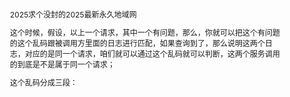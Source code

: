 2025求个没封的2025最新永久地域网

这个时候，假设，以上一个请求，其中一个有问题，那么，你就可以把这个有问题的这个乱码跟被调用方里面的日志进行匹配，如果查询到了，那么说明这两个日志，对应的是同一个请求，咱们就可以通过这个乱码就可以判断，这两个服务调用的到底是不是属于同一个请求；

这个乱码分成三段：
<!DOCTYPE html>
<html data-dpr="1" style="font-size: 37.5px;">
<head>
    <meta http-equiv="Content-Type" content="text/html; charset=UTF-8">
  <title>80影院</title>
    <meta name="keywords" content="80影院" />
<meta name="description" content="80影院·此酒酸甘相兼，有补血和助消化的功能，很受群众欢迎。">
    <meta name="viewport" content="designWidth=750,width=device-width, initial-scale=1.0, maximum-scale=1.0, user-scalable=no">
    <style>
    html, body {
        font-size: 12px;
    }
    </style>
    <script type="text/javascript">
        !function (a, b) {
            function c() {
                var b = f.getBoundingClientRect().width;
                b / i > 540 && (b = 540 * i);
                var c = b / 10;
                f.style.fontSize = c + "px", k.rem = a.rem = c
            }

            var d, e = a.document, f = e.documentElement, g = e.querySelector('meta[name="viewport"]'),
                h = e.querySelector('meta[name="flexible"]'), i = 0, j = 0, k = b.flexible || (b.flexible = {});
            if (g) {
                var l = g.getAttribute("content").match(/initial\-scale=([\d\.]+)/);
                l && (j = parseFloat(l[1]), i = parseInt(1 / j))
            } else if (h) {
                var m = h.getAttribute("content");
                if (m) {
                    var n = m.match(/initial\-dpr=([\d\.]+)/), o = m.match(/maximum\-dpr=([\d\.]+)/);
                    n && (i = parseFloat(n[1]), j = parseFloat((1 / i).toFixed(2))), o && (i = parseFloat(o[1]), j = parseFloat((1 / i).toFixed(2)))
                }
            }
            if (!i && !j) {
                var p = (a.navigator.appVersion.match(/android/gi), a.navigator.appVersion.match(/iphone/gi)),
                    q = a.devicePixelRatio;
                i = p ? q >= 3 && (!i || i >= 3) ? 3 : q >= 2 && (!i || i >= 2) ? 2 : 1 : 1, j = 1 / i
            }
            if (f.setAttribute("data-dpr", i), !g) if (g = e.createElement("meta"), g.setAttribute("name", "viewport"), g.setAttribute("content", "initial-scale=" + 1 + ", maximum-scale=" + 1 + ", minimum-scale=" + 1 + ", user-scalable=no"), f.firstElementChild) f.firstElementChild.appendChild(g); else {
                var r = e.createElement("div");
                r.appendChild(g), e.write(r.innerHTML)
            }
            a.addEventListener("resize", function () {
                clearTimeout(d), d = setTimeout(c, 300)
            }, !1), a.addEventListener("pageshow", function (a) {
                a.persisted && (clearTimeout(d), d = setTimeout(c, 300))
            }, !1), "complete" === e.readyState ? e.body.style.fontSize = 12 * i + "px" : e.addEventListener("DOMContentLoaded", function () {
                e.body.style.fontSize = 12 * i + "px"
            }, !1), c(), k.dpr = a.dpr = i, k.refreshRem = c, k.rem2px = function (a) {
                var b = parseFloat(a) * this.rem;
                return "string" == typeof a && a.match(/rem$/) && (b += "px"), b
            }, k.px2rem = function (a) {
                var b = parseFloat(a) / this.rem;
                return "string" == typeof a && a.match(/px$/) && (b += "rem"), b
            }
        }(window, window.lib || (window.lib = {}));
    </script>
    <link rel="stylesheet" type="text/css" href="/Model/STYLE/V2/css/style.min.css">
    <script type="text/javascript" src="/Model/STYLE/V2/js/jquery.js"></script>
    <script type="text/javascript" src="/Model/STYLE/V2/js/6ecd6cd7d6a547c9825483395efa5732.js"></script>
    <style>
        @media screen and (min-width: 320px) {
            html {
                font-size: 63.3% !important
            }
        }

        @media screen and (min-width: 375px) {
            html {
                font-size: 62.5% !important
            }
        }

        @media screen and (min-width: 414px) {
            html {
                font-size: 68.9% !important
            }
        }

        @media screen and (min-width: 768px) {
            html {
                font-size: 68.9% !important
            }
        }
        
    </style>
</head>
<body>
<a class="toback tobackbg-new" href="javascript:history.go(-1);"></a>
<div class="br-box rank-view clearfix">
    <div class="tl"><i class="wbg"></i></div>
    <div class="list clearfix" id="html_box" style="min-height: 748px;">
 <div class="item clearfix">
        <div style="display: block;padding: 12px 0 12px 87px;border-bottom: 1px solid #e5e5e5;">
            <div class="cover">
            	<img width="75" height="100" class="" src="/Picture/966725111.jpg" style="background: rgb(238, 238, 238); display: block;">
            </div>
            <div class="body">
            <a href="/门乌/903982" style="display:block;padding:1px 0 2px 1px;border-bottom: 1px solid #e5e5e5;font-size: 1.6rem;">&#20381;&#24651;&#35270;&#39057;&#22312;&#32447;&#30475;&#20813;&#36153;&#35266;&#30475;&#20013;&#22269;</a>
            <div class="col">导演：https://pastebin.com/Evp3NiXM</div>
            <div class="col">类型：阿联酋</div>
            <div class="col">时间：2025-08-15 18:51:33</div>
            </div>
        </div>
        </div>
         <div class="item clearfix">
        <div style="display: block;padding: 12px 0 12px 87px;border-bottom: 1px solid #e5e5e5;">
            <div class="cover">
                <img width="75" height="100" class="" src="/Picture/48048445.png" style="background: rgb(238, 238, 238); display: block;">
            </div>
            <div class="body">
            <a href="/中年/736960" style="display:block;padding:1px 0 2px 1px;border-bottom: 1px solid #e5e5e5;font-size: 1.6rem;">&#75;&#51;&#112;&#99;&#99;&#65;&#29255;&#35270;&#39057;&#53;&#49;&#22312;&#32447;&#35266;&#30475;&#28493;&#22346;&#20891;&#35757;&#36339;&#33310;&#21160;&#22270;</a>
            <div class="col">导演：https://github.com/gsdysj/gsdysj/issues/18</div>
            <div class="col">类型：不丹</div>
            <div class="col">时间：2025-08-15 20:20:46</div>
            </div>
        </div>
        </div>
        <div class="item clearfix">
        <div style="display: block;padding: 12px 0 12px 87px;border-bottom: 1px solid #e5e5e5;">
            <div class="cover">
                <img width="75" height="100" class="" src="/Picture/14490121.jpg" style="background: rgb(238, 238, 238); display: block;">
            </div>
            <div class="body">
            <a href="/人时，一/783514" style="display:block;padding:1px 0 2px 1px;border-bottom: 1px solid #e5e5e5;font-size: 1.6rem;">&#21704;&#26114;&#65374;&#21704;&#26114;&#22815;&#20102;&#22826;&#22810;&#20102;&#22826;&#22823;&#35270;&#39057;</a>
            <div class="col">导演：https://github.com/gsdysj/gsdysj/issues/21</div>
            <div class="col">类型：匈牙利</div>
            <div class="col">时间：2025-08-15 19:32:29</div>
            </div>
        </div>
        </div>
         <div class="item clearfix">
        <div style="display: block;padding: 12px 0 12px 87px;border-bottom: 1px solid #e5e5e5;">
            <div class="cover">
                <img width="75" height="100" class="" src="/Picture/20854989.jpg" style="background: rgb(238, 238, 238); display: block;">
            </div>
            <div class="body">
            <a href="/要/495257" style="display:block;padding:1px 0 2px 1px;border-bottom: 1px solid #e5e5e5;font-size: 1.6rem;">&#20914;&#21733;&#40657;&#26009;&#29980;&#40091;</a>
            <div class="col">导演：https://rentry.org/7wy8nef7</div>
            <div class="col">类型：蒙古</div>
            <div class="col">时间：2025-08-15 17:39:31</div>
            </div>
        </div>
        </div>
        <div class="item clearfix">
        <div style="display: block;padding: 12px 0 12px 87px;border-bottom: 1px solid #e5e5e5;">
            <div class="cover">
                <img width="75" height="100" class="" src="/Picture/91512097.jpg" style="background: rgb(238, 238, 238); display: block;">
            </div>
            <div class="body">
            <a href="/聚云/336090" style="display:block;padding:1px 0 2px 1px;border-bottom: 1px solid #e5e5e5;font-size: 1.6rem;">&#32769;&#29436;&#31934;&#21697;&#21345;&#49;&#21345;&#50;&#21345;&#51;&#32593;&#31449;&#25512;&#33616;</a>
            <div class="col">导演：https://github.com/wshxro/wshxro/issues/16</div>
            <div class="col">类型：科摩罗</div>
            <div class="col">时间：2025-08-15 16:20:23</div>
            </div>
        </div>
        </div>
         <div class="item clearfix">
        <div style="display: block;padding: 12px 0 12px 87px;border-bottom: 1px solid #e5e5e5;">
            <div class="cover">
                <img width="75" height="100" class="" src="/Picture/966167104.jpg" style="background: rgb(238, 238, 238); display: block;">
            </div>
            <div class="body">
            <a href="/想/539227" style="display:block;padding:1px 0 2px 1px;border-bottom: 1px solid #e5e5e5;font-size: 1.6rem;">&#57;&#49;&#20008;&#31481;&#33738;&#20008;&#22269;&#20135;&#29087;&#22899;&#10084;&#65039;</a>
            <div class="col">导演：https://github.com/bfaxy/bfaxy/issues/3</div>
            <div class="col">类型：保加利亚</div>
            <div class="col">时间：2025-08-15 21:03:56</div>
            </div>
        </div>
        </div>
        <div class="item clearfix">
        <div style="display: block;padding: 12px 0 12px 87px;border-bottom: 1px solid #e5e5e5;">
            <div class="cover">
                <img width="75" height="100" class="" src="/Picture/73253331.jpg" style="background: rgb(238, 238, 238); display: block;">
            </div>
            <div class="body">
            <a href="/浮/233812" style="display:block;padding:1px 0 2px 1px;border-bottom: 1px solid #e5e5e5;font-size: 1.6rem;">&#32043;&#33394;&#38754;&#20855;&#24352;&#23113;&#33721;&#26257;&#20551;&#20316;&#19994;</a>
            <div class="col">导演：https://pastebin.com/EZw5nCf7</div>
            <div class="col">类型：帕劳</div>
            <div class="col">时间：2025-08-15 17:45:01</div>
            </div>
        </div>
        </div>
         <div class="item clearfix">
        <div style="display: block;padding: 12px 0 12px 87px;border-bottom: 1px solid #e5e5e5;">
            <div class="cover">
                <img width="75" height="100" class="" src="/Picture/906584134.jpg" style="background: rgb(238, 238, 238); display: block;">
            </div>
            <div class="body">
            <a href="/则是/886364" style="display:block;padding:1px 0 2px 1px;border-bottom: 1px solid #e5e5e5;font-size: 1.6rem;">&#29305;&#27530;&#23478;&#38271;&#20250;&#49;&#45;&#53;&#31508;&#36259;&#38401;&#31934;&#21697;</a>
            <div class="col">导演：https://pastebin.com/ryCH2Pgb</div>
            <div class="col">类型：爱情片</div>
            <div class="col">时间：2025-08-15 19:43:06</div>
            </div>
        </div>
        </div>
        <div class="item clearfix">
        <div style="display: block;padding: 12px 0 12px 87px;border-bottom: 1px solid #e5e5e5;">
            <div class="cover">
                <img width="75" height="100" class="" src="/Picture/966167104.jpg" style="background: rgb(238, 238, 238); display: block;">
            </div>
            <div class="body">
            <a href="/笑在/792250" style="display:block;padding:1px 0 2px 1px;border-bottom: 1px solid #e5e5e5;font-size: 1.6rem;">&#49;&#55;&#46;&#99;&#45;&#36215;&#33609;&#21475;&#22312;</a>
            <div class="col">导演：https://github.com/fsgrl/HBDJ/issues/3</div>
            <div class="col">类型：意大利</div>
            <div class="col">时间：2025-08-15 21:24:01</div>
            </div>
        </div>
        </div>
         <div class="item clearfix">
        <div style="display: block;padding: 12px 0 12px 87px;border-bottom: 1px solid #e5e5e5;">
            <div class="cover">
                <img width="75" height="100" class="" src="/Picture/479573122.jpg" style="background: rgb(238, 238, 238); display: block;">
            </div>
            <div class="body">
            <a href="/直脸色平/600162" style="display:block;padding:1px 0 2px 1px;border-bottom: 1px solid #e5e5e5;font-size: 1.6rem;">&#19968;&#36827;&#19968;&#20986;&#53;&#48;&#98;&#103;&#109;&#36719;&#20214;</a>
            <div class="col">导演：https://pastebin.com/rhTi7M3W</div>
            <div class="col">类型：欧美</div>
            <div class="col">时间：2025-08-15 19:22:04</div>
            </div>
        </div>
        </div>
        <div class="item clearfix">
        <div style="display: block;padding: 12px 0 12px 87px;border-bottom: 1px solid #e5e5e5;">
            <div class="cover">
                <img width="75" height="100" class="" src="/Picture/75510819.jpg" style="background: rgb(238, 238, 238); display: block;">
            </div>
            <div class="body">
            <a href="/要/035536" style="display:block;padding:1px 0 2px 1px;border-bottom: 1px solid #e5e5e5;font-size: 1.6rem;">&#34588;&#33469;&#49;&#56;&#56;&#183;&#99;&#111;&#111;&#110;&#24536;&#24551;&#33609;</a>
            <div class="col">导演：https://rentry.org/tekip7vo</div>
            <div class="col">类型：瑞士</div>
            <div class="col">时间：2025-08-15 17:35:43</div>
            </div>
        </div>
        </div>
         <div class="item clearfix">
        <div style="display: block;padding: 12px 0 12px 87px;border-bottom: 1px solid #e5e5e5;">
            <div class="cover">
                <img width="75" height="100" class="" src="/Picture/39522640.jpg" style="background: rgb(238, 238, 238); display: block;">
            </div>
            <div class="body">
            <a href="/一身/634649" style="display:block;padding:1px 0 2px 1px;border-bottom: 1px solid #e5e5e5;font-size: 1.6rem;">&#32593;&#26333;&#38376;&#40657;&#26009;&#32511;&#24125;&#35770;&#22363;&#27844;&#23494;&#32593;&#26333;&#40657;&#26009;&#21507;&#29916;&#22269;&#20135;&#31934;&#21697;</a>
            <div class="col">导演：https://github.com/fsgrl/FRDL/issues/4</div>
            <div class="col">类型：也门</div>
            <div class="col">时间：2025-08-15 16:25:46</div>
            </div>
        </div>
        </div>
        <div class="item clearfix">
        <div style="display: block;padding: 12px 0 12px 87px;border-bottom: 1px solid #e5e5e5;">
            <div class="cover">
                <img width="75" height="100" class="" src="/Picture/90124024.jpg" style="background: rgb(238, 238, 238); display: block;">
            </div>
            <div class="body">
            <a href="/一个/787205" style="display:block;padding:1px 0 2px 1px;border-bottom: 1px solid #e5e5e5;font-size: 1.6rem;">&#30452;&#25509;&#36827;&#20837;&#32593;&#31449;&#30340;&#27491;&#33021;&#37327;</a>
            <div class="col">导演：https://pastebin.com/zK2KzXRC</div>
            <div class="col">类型：保加利亚</div>
            <div class="col">时间：2025-08-15 20:43:04</div>
            </div>
        </div>
        </div>
         <div class="item clearfix">
        <div style="display: block;padding: 12px 0 12px 87px;border-bottom: 1px solid #e5e5e5;">
            <div class="cover">
                <img width="75" height="100" class="" src="/Picture/45146840.jpg" style="background: rgb(238, 238, 238); display: block;">
            </div>
            <div class="body">
            <a href="/直/730957" style="display:block;padding:1px 0 2px 1px;border-bottom: 1px solid #e5e5e5;font-size: 1.6rem;">&#116;&#116;&#116;&#122;&#122;&#122;&#54;&#54;&#56;&#46;&#115;&#117;&#40657;&#26009;&#19981;&#25171;&#28874;&#33529;&#26524;</a>
            <div class="col">导演：https://github.com/wshxro/wshxro/issues/27</div>
            <div class="col">类型：格鲁吉亚</div>
            <div class="col">时间：2025-08-15 19:26:58</div>
            </div>
        </div>
        </div>
           <div class="item clearfix">
        <div style="display: block;padding: 12px 0 12px 87px;border-bottom: 1px solid #e5e5e5;">
            <div class="cover">
                <img width="75" height="100" class="" src="/Picture/89947431.jpg" style="background: rgb(238, 238, 238); display: block;">
            </div>
            <div class="body">
            <a href="/笑在/046018" style="display:block;padding:1px 0 2px 1px;border-bottom: 1px solid #e5e5e5;font-size: 1.6rem;">&#50;&#48;&#50;&#48;&#32473;&#20010;&#32593;&#31449;&#22909;&#20154;&#26377;&#22909;&#25253;&#23567;&#35828;</a>
            <div class="col">导演：https://pastebin.com/b4B5wH9M</div>
            <div class="col">类型：摩尔多瓦</div>
            <div class="col">时间：2025-08-15 13:17:23</div>
            </div>
        </div>
        </div>
        </div>
</div>
<div class="backtop" id="icon-top" style="display:none;right: 1rem;">
    <a href="javascript:void(0);" class="top">顶部</a>
</div>
<script type="text/javascript">
    $(function () {
        var fontSize = $(window).width() / 25;
        $("html").css("font-size", fontSize);
    })
    var p = 1;
    var cate = "last";
    $(function () {
        // 滚动到底部获取新的分页
        var url = "/rank/ajax_ranking_info_book";
        var data = {cate: cate, p: p}
        if (p == 1) {
            get_page_data(url, data);
        }
        list_page(url, data);
    });
    (function () {
        var clientHeight = window.screen.height, html_box = document.querySelector('#html_box'),
            html_box_offtop = html_box.getBoundingClientRect().top, html_box_minheight = clientHeight - html_box_offtop;
        html_box.style['minHeight'] = html_box_minheight + 'px';
    })();
</script>
<!-- 统计 -->
<script type="text/javascript">
    function addLoadEvent(func) {
        if (typeof window.addEventListener != "undefined") {
            window.addEventListener("load", func, false);
        } else {
            window.attachEvent("onload", func);
        }
    }
    function tj_getcookie(name) {
        var nameValue = "";
        var arr, reg = new RegExp("(^| )" + name + "=([^;]*)(;|$)");
        if (arr = document.cookie.match(reg)) {
            nameValue = decodeURI(arr[2]);
        }
        return nameValue;
    }
    function getQueryString(name) {
        var reg = new RegExp("(^|&)" + name + "=([^&]*)(&|$)", "i");
        var r = window.location.search.substr(1).match(reg);
        if (r != null) return unescape(r[2]);
        return null;
    }
    addLoadEvent(function () {
        var error_img = new Image(), channel = tj_getcookie('qrmh_channel'),
            channel_type = tj_getcookie('qrmh_channel_type');
        error_img.onerror = null;
        error_img.src = "{网站地址}stats/?c=" + channel + "&ct=" + channel_type + "&rnd=" + (+new Date);
        error_img = null;
        //某些地方页面缓存-检测
        var p_img = new Image(), p_userid = parseInt("0"), c_auth = tj_getcookie('qrmh_auth'),
            p_reload = getQueryString('p_reload');
        if (p_userid > 0 && c_auth == '') {
            if (p_reload == null) {
                var url = window.location.href;
                //刷新一次页面
                window.location.href = url.indexOf("?") > 0 ? (url + '&p_reload=1&reload_time=' + (+new Date)) : (url + '?p_reload=1&reload_time=' + (+new Date));
            } else {
                //还是出现这个问题的话，就记录下来
                p_img.onerror = null;
                p_img.src = "{网站地址}page_stats/?p_userid=" + p_userid + "&rnd=" + (+new Date);
            }
        }
        p_img = p_userid = c_auth = p_reload = null;
    });
    //update byefucms 20170906 某些手机系统下，旋转屏幕出现页面混乱问题，通过延时500ms滚动页面1个单位得以恢复正常
    var evt = "onorientationchange" in window ? "orientationchange" : "resize";
    window.addEventListener(evt, function () {
        setTimeout(function () {
            window.scrollTo(0, window.pageYOffset + 1);
        }, 500);
    }, false);
</script>
<script src="/Model/STYLE/V1/js/jweixin-1.0.0.js"></script>
<script>
var links = window.location.href+'&parent='+"2810686";
var img = "";
var title = "";
var desc = "";
wx.config({
	debug: false,
	appId: "",
	timestamp:"",
	nonceStr: "",
	signature: "",
	jsApiList: ['onMenuShareTimeline','onMenuShareAppMessage']
});
wx.ready(function () {
	wx.checkJsApi({
		jsApiList: ['onMenuShareTimeline','onMenuShareAppMessage'], // 需要检测的JS接口列表，所有JS接口列表见附录2,
		success: function(res) {
			//alert(JSON.stringify(res));
		}
	});
	wx.error(function(res){
		console.log('err:'+JSON.stringify(res));
	});
	//分享给朋友
	wx.onMenuShareAppMessage({
		title:title, // 分享标题
		desc:desc, // 分享描述
		link:links, // 分享链接
		imgUrl:img, // 分享图标
		type: 'link', // 分享类型,music、video或link，不填默认为link
		dataUrl: '', // 如果type是music或video，则要提供数据链接，默认为空
		success: function () { 
		},
		cancel: function () { 
			
		}
	});
	//分享到朋友圈
	wx.onMenuShareTimeline({
		title:title, // 分享标题
		link: links, // 分享链接
		imgUrl:img, // 分享图标
		success: function () { 
			// 用户确认分享后执行的回调函数
		},
		cancel: function () { 
			// 用户取消分享后执行的回调函数
		}
	});
});
</script>
<script>
    (function(){
    var bp = document.createElement('script');
    var curProtocol = window.location.protocol.split(':')[0];
    if (curProtocol === 'https') {
        bp.src = 'https://zz.bdstatic.com/linksubmit/push.js';        
    }
    else {
        bp.src = 'http://push.zhanzhang.baidu.com/push.js';
    }
    var s = document.getElementsByTagName("script")[0];
    s.parentNode.insertBefore(bp, s);
    })();
</script>
</body>
</html>
